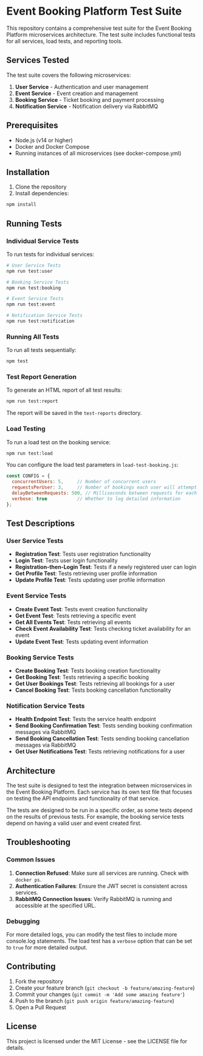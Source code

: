# Event Booking Platform Test Suite

This repository contains a comprehensive test suite for the Event Booking Platform microservices architecture. The test suite includes functional tests for all services, load tests, and reporting tools.

## Services Tested

The test suite covers the following microservices:

1. **User Service** - Authentication and user management
2. **Event Service** - Event creation and management
3. **Booking Service** - Ticket booking and payment processing
4. **Notification Service** - Notification delivery via RabbitMQ

## Prerequisites

- Node.js (v14 or higher)
- Docker and Docker Compose
- Running instances of all microservices (see docker-compose.yml)

## Installation

1. Clone the repository
2. Install dependencies:

```bash
npm install
```

## Running Tests

### Individual Service Tests

To run tests for individual services:

```bash
# User Service Tests
npm run test:user

# Booking Service Tests
npm run test:booking

# Event Service Tests
npm run test:event

# Notification Service Tests
npm run test:notification
```

### Running All Tests

To run all tests sequentially:

```bash
npm test
```

### Test Report Generation

To generate an HTML report of all test results:

```bash
npm run test:report
```

The report will be saved in the `test-reports` directory.

### Load Testing

To run a load test on the booking service:

```bash
npm run test:load
```

You can configure the load test parameters in `load-test-booking.js`:

```javascript
const CONFIG = {
  concurrentUsers: 5,     // Number of concurrent users
  requestsPerUser: 3,     // Number of bookings each user will attempt
  delayBetweenRequests: 500, // Milliseconds between requests for each user
  verbose: true           // Whether to log detailed information
};
```

## Test Descriptions

### User Service Tests

- **Registration Test**: Tests user registration functionality
- **Login Test**: Tests user login functionality
- **Registration-then-Login Test**: Tests if a newly registered user can login
- **Get Profile Test**: Tests retrieving user profile information
- **Update Profile Test**: Tests updating user profile information

### Event Service Tests

- **Create Event Test**: Tests event creation functionality
- **Get Event Test**: Tests retrieving a specific event
- **Get All Events Test**: Tests retrieving all events
- **Check Event Availability Test**: Tests checking ticket availability for an event
- **Update Event Test**: Tests updating event information

### Booking Service Tests

- **Create Booking Test**: Tests booking creation functionality
- **Get Booking Test**: Tests retrieving a specific booking
- **Get User Bookings Test**: Tests retrieving all bookings for a user
- **Cancel Booking Test**: Tests booking cancellation functionality

### Notification Service Tests

- **Health Endpoint Test**: Tests the service health endpoint
- **Send Booking Confirmation Test**: Tests sending booking confirmation messages via RabbitMQ
- **Send Booking Cancellation Test**: Tests sending booking cancellation messages via RabbitMQ
- **Get User Notifications Test**: Tests retrieving notifications for a user

## Architecture

The test suite is designed to test the integration between microservices in the Event Booking Platform. Each service has its own test file that focuses on testing the API endpoints and functionality of that service.

The tests are designed to be run in a specific order, as some tests depend on the results of previous tests. For example, the booking service tests depend on having a valid user and event created first.

## Troubleshooting

### Common Issues

1. **Connection Refused**: Make sure all services are running. Check with `docker ps`.
2. **Authentication Failures**: Ensure the JWT secret is consistent across services.
3. **RabbitMQ Connection Issues**: Verify RabbitMQ is running and accessible at the specified URL.

### Debugging

For more detailed logs, you can modify the test files to include more console.log statements. The load test has a `verbose` option that can be set to `true` for more detailed output.

## Contributing

1. Fork the repository
2. Create your feature branch (`git checkout -b feature/amazing-feature`)
3. Commit your changes (`git commit -m 'Add some amazing feature'`)
4. Push to the branch (`git push origin feature/amazing-feature`)
5. Open a Pull Request

## License

This project is licensed under the MIT License - see the LICENSE file for details. 